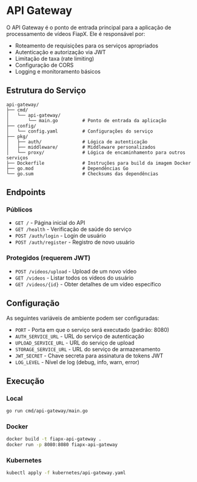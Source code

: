 # API Gateway

O API Gateway é o ponto de entrada principal para a aplicação de processamento de vídeos FiapX. Ele é responsável por:

- Roteamento de requisições para os serviços apropriados
- Autenticação e autorização via JWT
- Limitação de taxa (rate limiting)
- Configuração de CORS
- Logging e monitoramento básicos

## Estrutura do Serviço

```
api-gateway/
├── cmd/
│   └── api-gateway/
│       └── main.go         # Ponto de entrada da aplicação
├── config/
│   └── config.yaml         # Configurações do serviço
├── pkg/
│   ├── auth/               # Lógica de autenticação
│   ├── middleware/         # Middleware personalizados
│   └── proxy/              # Lógica de encaminhamento para outros serviços
├── Dockerfile              # Instruções para build da imagem Docker
├── go.mod                  # Dependências Go
└── go.sum                  # Checksums das dependências
```

## Endpoints

### Públicos

- `GET /` - Página inicial do API
- `GET /health` - Verificação de saúde do serviço
- `POST /auth/login` - Login de usuário
- `POST /auth/register` - Registro de novo usuário

### Protegidos (requerem JWT)

- `POST /videos/upload` - Upload de um novo vídeo
- `GET /videos` - Listar todos os vídeos do usuário
- `GET /videos/{id}` - Obter detalhes de um vídeo específico

## Configuração

As seguintes variáveis de ambiente podem ser configuradas:

- `PORT` - Porta em que o serviço será executado (padrão: 8080)
- `AUTH_SERVICE_URL` - URL do serviço de autenticação
- `UPLOAD_SERVICE_URL` - URL do serviço de upload
- `STORAGE_SERVICE_URL` - URL do serviço de armazenamento
- `JWT_SECRET` - Chave secreta para assinatura de tokens JWT
- `LOG_LEVEL` - Nível de log (debug, info, warn, error)

## Execução

### Local

```bash
go run cmd/api-gateway/main.go
```

### Docker

```bash
docker build -t fiapx-api-gateway .
docker run -p 8080:8080 fiapx-api-gateway
```

### Kubernetes

```bash
kubectl apply -f kubernetes/api-gateway.yaml
```
